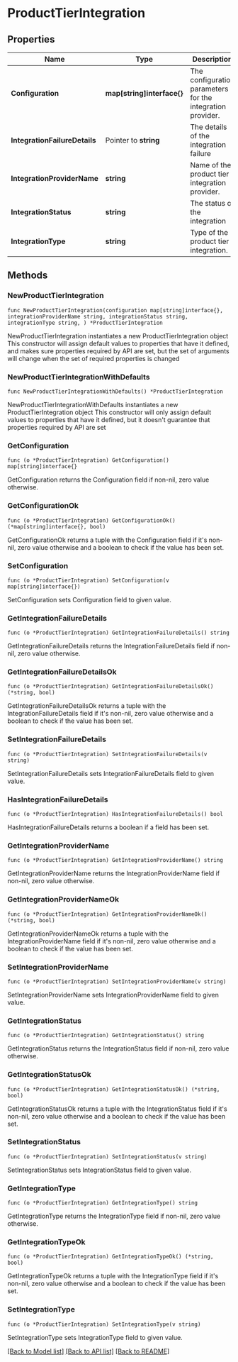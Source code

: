# ProductTierIntegration

## Properties

Name | Type | Description | Notes
------------ | ------------- | ------------- | -------------
**Configuration** | **map[string]interface{}** | The configuration parameters for the integration provider. | 
**IntegrationFailureDetails** | Pointer to **string** | The details of the integration failure | [optional] 
**IntegrationProviderName** | **string** | Name of the product tier integration provider. | 
**IntegrationStatus** | **string** | The status of the integration | 
**IntegrationType** | **string** | Type of the product tier integration. | 

## Methods

### NewProductTierIntegration

`func NewProductTierIntegration(configuration map[string]interface{}, integrationProviderName string, integrationStatus string, integrationType string, ) *ProductTierIntegration`

NewProductTierIntegration instantiates a new ProductTierIntegration object
This constructor will assign default values to properties that have it defined,
and makes sure properties required by API are set, but the set of arguments
will change when the set of required properties is changed

### NewProductTierIntegrationWithDefaults

`func NewProductTierIntegrationWithDefaults() *ProductTierIntegration`

NewProductTierIntegrationWithDefaults instantiates a new ProductTierIntegration object
This constructor will only assign default values to properties that have it defined,
but it doesn't guarantee that properties required by API are set

### GetConfiguration

`func (o *ProductTierIntegration) GetConfiguration() map[string]interface{}`

GetConfiguration returns the Configuration field if non-nil, zero value otherwise.

### GetConfigurationOk

`func (o *ProductTierIntegration) GetConfigurationOk() (*map[string]interface{}, bool)`

GetConfigurationOk returns a tuple with the Configuration field if it's non-nil, zero value otherwise
and a boolean to check if the value has been set.

### SetConfiguration

`func (o *ProductTierIntegration) SetConfiguration(v map[string]interface{})`

SetConfiguration sets Configuration field to given value.


### GetIntegrationFailureDetails

`func (o *ProductTierIntegration) GetIntegrationFailureDetails() string`

GetIntegrationFailureDetails returns the IntegrationFailureDetails field if non-nil, zero value otherwise.

### GetIntegrationFailureDetailsOk

`func (o *ProductTierIntegration) GetIntegrationFailureDetailsOk() (*string, bool)`

GetIntegrationFailureDetailsOk returns a tuple with the IntegrationFailureDetails field if it's non-nil, zero value otherwise
and a boolean to check if the value has been set.

### SetIntegrationFailureDetails

`func (o *ProductTierIntegration) SetIntegrationFailureDetails(v string)`

SetIntegrationFailureDetails sets IntegrationFailureDetails field to given value.

### HasIntegrationFailureDetails

`func (o *ProductTierIntegration) HasIntegrationFailureDetails() bool`

HasIntegrationFailureDetails returns a boolean if a field has been set.

### GetIntegrationProviderName

`func (o *ProductTierIntegration) GetIntegrationProviderName() string`

GetIntegrationProviderName returns the IntegrationProviderName field if non-nil, zero value otherwise.

### GetIntegrationProviderNameOk

`func (o *ProductTierIntegration) GetIntegrationProviderNameOk() (*string, bool)`

GetIntegrationProviderNameOk returns a tuple with the IntegrationProviderName field if it's non-nil, zero value otherwise
and a boolean to check if the value has been set.

### SetIntegrationProviderName

`func (o *ProductTierIntegration) SetIntegrationProviderName(v string)`

SetIntegrationProviderName sets IntegrationProviderName field to given value.


### GetIntegrationStatus

`func (o *ProductTierIntegration) GetIntegrationStatus() string`

GetIntegrationStatus returns the IntegrationStatus field if non-nil, zero value otherwise.

### GetIntegrationStatusOk

`func (o *ProductTierIntegration) GetIntegrationStatusOk() (*string, bool)`

GetIntegrationStatusOk returns a tuple with the IntegrationStatus field if it's non-nil, zero value otherwise
and a boolean to check if the value has been set.

### SetIntegrationStatus

`func (o *ProductTierIntegration) SetIntegrationStatus(v string)`

SetIntegrationStatus sets IntegrationStatus field to given value.


### GetIntegrationType

`func (o *ProductTierIntegration) GetIntegrationType() string`

GetIntegrationType returns the IntegrationType field if non-nil, zero value otherwise.

### GetIntegrationTypeOk

`func (o *ProductTierIntegration) GetIntegrationTypeOk() (*string, bool)`

GetIntegrationTypeOk returns a tuple with the IntegrationType field if it's non-nil, zero value otherwise
and a boolean to check if the value has been set.

### SetIntegrationType

`func (o *ProductTierIntegration) SetIntegrationType(v string)`

SetIntegrationType sets IntegrationType field to given value.



[[Back to Model list]](../README.md#documentation-for-models) [[Back to API list]](../README.md#documentation-for-api-endpoints) [[Back to README]](../README.md)


